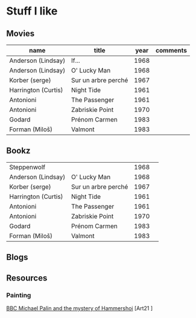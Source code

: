 # Stuff I like

## Movies

| name                | title               | year | comments |
| ------------------- | ------------------- | ---- | -------- |
| Anderson (Lindsay)  | If...               | 1968 |          |
| Anderson (Lindsay)  | O' Lucky Man        | 1968 |          |
| Korber (serge)      | Sur un arbre perché | 1967 |          |
| Harrington (Curtis) | Night Tide          | 1961 |          |
| Antonioni           | The Passenger       | 1961 |          |
| Antonioni           | Zabriskie Point     | 1970 |          |
| Godard              | Prénom Carmen       | 1983 |          |
| Forman (Miloš)      | Valmont             | 1983 |          |

## Bookz

|                     |                     |      |     |
| ------------------- | ------------------- | ---- | --- |
| Steppenwolf         |                     | 1968 |     |
| Anderson (Lindsay)  | O' Lucky Man        | 1968 |     |
| Korber (serge)      | Sur un arbre perché | 1967 |     |
| Harrington (Curtis) | Night Tide          | 1961 |     |
| Antonioni           | The Passenger       | 1961 |     |
| Antonioni           | Zabriskie Point     | 1970 |     |
| Godard              | Prénom Carmen       | 1983 |     |
| Forman (Miloš)      | Valmont             | 1983 |     |

## Blogs

## Resources

### Painting

[BBC Michael Palin and the mystery of Hammershoi](https://www.youtube.com/watch?v=HNfBf39QxIc)
[Art21 ]